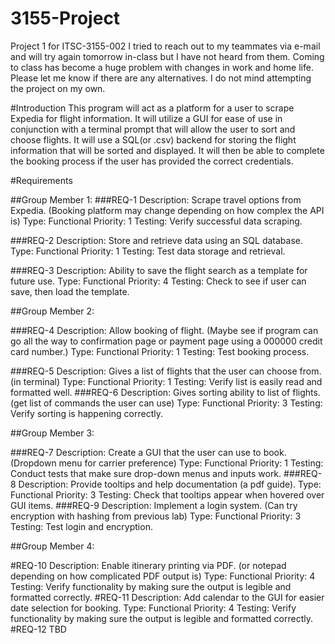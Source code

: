 # 3155-Project
Project 1 for ITSC-3155-002
I tried to reach out to my teammates via e-mail and will try again tomorrow in-class but I have not heard from them. Coming to class has become a huge problem with changes in work and home life. Please let me know if there are any alternatives. I do not mind attempting the project on my own.


#Introduction
This program will act as a platform for a user to scrape Expedia for flight information. It will utilize a GUI for ease of use in conjunction with a terminal prompt that will allow the user to sort and choose flights. It will use a SQL(or .csv) backend for storing the flight information that will be sorted and displayed. It will then be able to complete the booking process if the user has provided the correct credentials.

#Requirements

##Group Member 1:
###REQ-1
Description: Scrape travel options from Expedia. (Booking platform may change depending on how complex the API is)
Type: Functional
Priority: 1
Testing: Verify successful data scraping.

###REQ-2
Description: Store and retrieve data using an SQL database.
Type: Functional
Priority: 1
Testing: Test data storage and retrieval.

###REQ-3
Description: Ability to save the flight search as a template for future use.
Type: Functional
Priority: 4
Testing: Check to see if user can save, then load the template.

##Group Member 2:

###REQ-4
Description: Allow booking of flight. (Maybe see if program can go all the way to confirmation page or payment page using a 000000 credit card number.)
Type: Functional
Priority: 1
Testing: Test booking process.

###REQ-5
Description: Gives a list of flights that the user can choose from. (in terminal)
Type: Functional
Priority: 1
Testing: Verify list is easily read and formatted well.
###REQ-6
Description: Gives sorting ability to list of flights. (get list of commands the user can use)
Type: Functional
Priority: 3
Testing: Verify sorting is happening correctly.

##Group Member 3:

###REQ-7
Description: Create a GUI that the user can use to book. (Dropdown menu for carrier preference)
Type: Functional
Priority: 1
Testing: Conduct tests that make sure drop-down menus and inputs work.
###REQ-8
Description: Provide tooltips and help documentation (a pdf guide).
Type: Functional
Priority: 3
Testing: Check that tooltips appear when hovered over GUI items.
###REQ-9
Description: Implement a login system. (Can try encryption with hashing from previous lab)
Type: Functional
Priority: 3
Testing: Test login and encryption.

##Group Member 4:

#REQ-10
Description: Enable itinerary printing via PDF. (or notepad depending on how complicated PDF output is)
Type: Functional
Priority: 4
Testing: Verify functionality by making sure the output is legible and formatted correctly.
#REQ-11
Description: Add calendar to the GUI for easier date selection for booking.
Type: Functional
Priority: 4
Testing: Verify functionality by making sure the output is legible and formatted correctly.
#REQ-12
TBD
